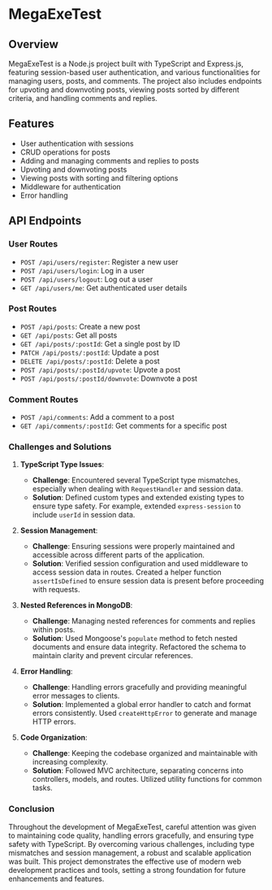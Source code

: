 # MegaExeTest

## Overview

MegaExeTest is a Node.js project built with TypeScript and Express.js, featuring session-based user authentication, and various functionalities for managing users, posts, and comments. The project also includes endpoints for upvoting and downvoting posts, viewing posts sorted by different criteria, and handling comments and replies.

## Features

- User authentication with sessions
- CRUD operations for posts
- Adding and managing comments and replies to posts
- Upvoting and downvoting posts
- Viewing posts with sorting and filtering options
- Middleware for authentication
- Error handling

## API Endpoints

### User Routes

- `POST /api/users/register`: Register a new user
- `POST /api/users/login`: Log in a user
- `POST /api/users/logout`: Log out a user
- `GET /api/users/me`: Get authenticated user details

### Post Routes

- `POST /api/posts`: Create a new post
- `GET /api/posts`: Get all posts
- `GET /api/posts/:postId`: Get a single post by ID
- `PATCH /api/posts/:postId`: Update a post
- `DELETE /api/posts/:postId`: Delete a post
- `POST /api/posts/:postId/upvote`: Upvote a post
- `POST /api/posts/:postId/downvote`: Downvote a post

### Comment Routes

- `POST /api/comments`: Add a comment to a post
- `GET /api/comments/:postId`: Get comments for a specific post


### Challenges and Solutions

1. **TypeScript Type Issues**:
   - **Challenge**: Encountered several TypeScript type mismatches, especially when dealing with `RequestHandler` and session data.
   - **Solution**: Defined custom types and extended existing types to ensure type safety. For example, extended `express-session` to include `userId` in session data.

2. **Session Management**:
   - **Challenge**: Ensuring sessions were properly maintained and accessible across different parts of the application.
   - **Solution**: Verified session configuration and used middleware to access session data in routes. Created a helper function `assertIsDefined` to ensure session data is present before proceeding with requests.

3. **Nested References in MongoDB**:
   - **Challenge**: Managing nested references for comments and replies within posts.
   - **Solution**: Used Mongoose's `populate` method to fetch nested documents and ensure data integrity. Refactored the schema to maintain clarity and prevent circular references.

4. **Error Handling**:
   - **Challenge**: Handling errors gracefully and providing meaningful error messages to clients.
   - **Solution**: Implemented a global error handler to catch and format errors consistently. Used `createHttpError` to generate and manage HTTP errors.

5. **Code Organization**:
   - **Challenge**: Keeping the codebase organized and maintainable with increasing complexity.
   - **Solution**: Followed MVC architecture, separating concerns into controllers, models, and routes. Utilized utility functions for common tasks.

### Conclusion

Throughout the development of MegaExeTest, careful attention was given to maintaining code quality, handling errors gracefully, and ensuring type safety with TypeScript. By overcoming various challenges, including type mismatches and session management, a robust and scalable application was built. This project demonstrates the effective use of modern web development practices and tools, setting a strong foundation for future enhancements and features.
